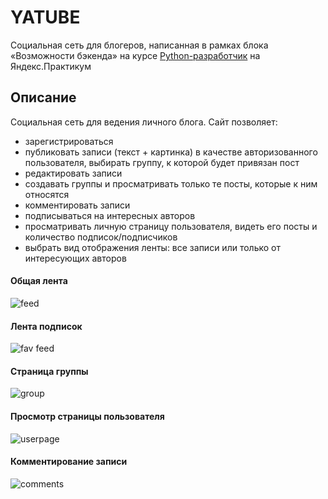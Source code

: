 # YATUBE
Социальная сеть для блогеров, написанная в рамках блока «Возможности бэкенда» на курсе [Python-разработчик](https://praktikum.yandex.ru/profile/backend-developer/ "Python-разработчик — Яндекс.Практикум") на Яндекс.Практикум


## Описание
Социальная сеть для ведения личного блога. Сайт позволяет:
+ зарегистрироваться
+ публиковать записи (текст + картинка) в качестве авторизованного пользователя, выбирать группу, к которой будет привязан пост
+ редактировать записи
+ создавать группы и просматривать только те посты, которые к ним относятся
+ комментировать записи
+ подписываться на интересных авторов
+ просматривать личную страницу пользователя, видеть его посты и количество подписок/подписчиков
+ выбрать вид отображения ленты: все записи или только от интересующих авторов

#### Общая лента
![feed](https://user-images.githubusercontent.com/44808549/113995300-ca1a4880-985e-11eb-8455-8353404ed113.png)

#### Лента подписок
![fav feed](https://user-images.githubusercontent.com/44808549/113996806-30539b00-9860-11eb-8d03-10fe6450e4d2.png)

#### Страница группы
![group](https://user-images.githubusercontent.com/44808549/113997048-74df3680-9860-11eb-885b-df02c0d4e91a.png)

#### Просмотр страницы пользователя
![userpage](https://user-images.githubusercontent.com/44808549/113997299-ab1cb600-9860-11eb-95c8-e5129109ea18.png)

#### Комментирование записи
![comments](https://user-images.githubusercontent.com/44808549/113997476-d99a9100-9860-11eb-98b7-4825510e0cb6.png)
